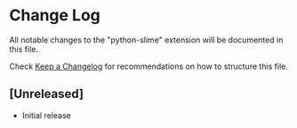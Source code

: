 # Change Log

All notable changes to the "python-slime" extension will be documented in this file.

Check [Keep a Changelog](http://keepachangelog.com/) for recommendations on how to structure this file.

## [Unreleased]

- Initial release